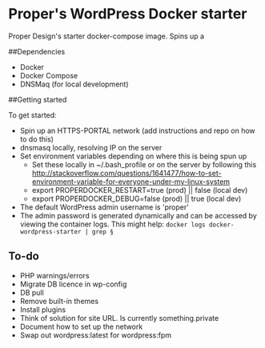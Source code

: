 # Proper's WordPress Docker starter

Proper Design's starter docker-compose image. Spins up a 

##Dependencies
* Docker
* Docker Compose
* DNSMaq (for local development)

##Getting started

To get started:

* Spin up an HTTPS-PORTAL network (add instructions and repo on how to do this)
* dnsmasq locally, resolving IP on the server
* Set environment variables depending on where this is being spun up
  * Set these locally in ~/.bash_profile or on the server by following this http://stackoverflow.com/questions/1641477/how-to-set-environment-variable-for-everyone-under-my-linux-system
  * export PROPERDOCKER_RESTART=true (prod) || false (local dev)
  * export PROPERDOCKER_DEBUG=false (prod) || true (local dev)
* The default WordPress admin username is 'proper'
* The admin password is generated dynamically and can be accessed by viewing the container logs. This might help: `docker logs docker-wordpress-starter | grep §`

## To-do
* PHP warnings/errors
* Migrate DB licence in wp-config
* DB pull
* Remove built-in themes
* Install plugins
* Think of solution for site URL. Is currently something.private
* Document how to set up the network
* Swap out wordpress:latest for wordpress:fpm